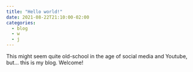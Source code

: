 ```yaml
---
title: "Hello world!"
date: 2021-08-22T21:10:00-02:00
categories:
  - blog
  - w
  - j
---
```


This might seem quite old-school in the age of social media and Youtube, but... this is my blog. Welcome!
